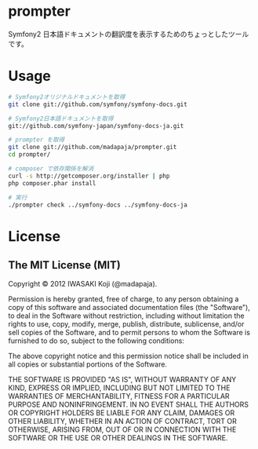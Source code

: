 prompter
========

Symfony2 日本語ドキュメントの翻訳度を表示するためのちょっとしたツールです。

Usage
=====

```bash
# Symfony2オリジナルドキュメントを取得
git clone git://github.com/symfony/symfony-docs.git

# Symfony2日本語ドキュメントを取得
git://github.com/symfony-japan/symfony-docs-ja.git

# prompter を取得
git clone git://github.com/madapaja/prompter.git
cd prompter/

# composer で依存関係を解消
curl -s http://getcomposer.org/installer | php
php composer.phar install

# 実行
./prompter check ../symfony-docs ../symfony-docs-ja
```

License
=======

The MIT License (MIT)
---------------------

Copyright © 2012 IWASAKI Koji (@madapaja).

Permission is hereby granted, free of charge, to any person obtaining a copy of this software and associated
documentation files (the "Software"), to deal in the Software without restriction, including without limitation
the rights to use, copy, modify, merge, publish, distribute, sublicense, and/or sell copies of the Software,
and to permit persons to whom the Software is furnished to do so, subject to the following conditions:

The above copyright notice and this permission notice shall be included in all copies or substantial portions of the Software.

THE SOFTWARE IS PROVIDED "AS IS", WITHOUT WARRANTY OF ANY KIND, EXPRESS OR IMPLIED, INCLUDING BUT NOT LIMITED TO
THE WARRANTIES OF MERCHANTABILITY, FITNESS FOR A PARTICULAR PURPOSE AND NONINFRINGEMENT. IN NO EVENT SHALL
THE AUTHORS OR COPYRIGHT HOLDERS BE LIABLE FOR ANY CLAIM, DAMAGES OR OTHER LIABILITY, WHETHER IN AN ACTION OF CONTRACT,
TORT OR OTHERWISE, ARISING FROM, OUT OF OR IN CONNECTION WITH THE SOFTWARE OR THE USE OR OTHER DEALINGS IN THE SOFTWARE.